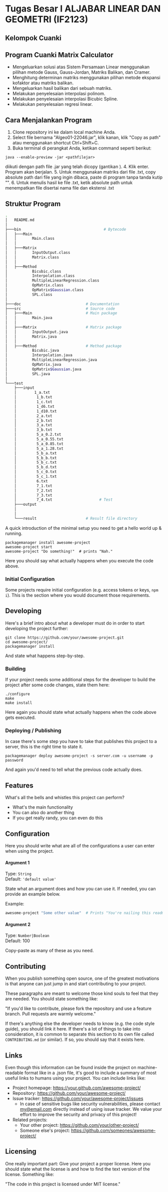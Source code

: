# Tugas Besar I ALJABAR LINEAR DAN GEOMETRI (IF2123)
## Kelompok Cuanki

## Program Cuanki Matrix Calculator
- Mengeluarkan solusi atas Sistem Persamaan Linear menggunakan pilihan metode Gauss, Gauss-Jordan, Matriks Balikan, dan Cramer.
- Menghitung determinan matriks menggunakan pilihan metode ekspansi kofaktor atau matriks balikan.
- Mengeluarkan hasil balikan dari sebuah matriks.
- Melakukan penyelesaian interpolasi polinom.
- Melakukan penyelesaian interpolasi Bicubic Spline.
- Melakukan penyelesaian regresi linear.


## Cara Menjalankan Program
1. Clone repository ini ke dalam local machine Anda.
2. Select file bernama "Algeo01-22046.jar", klik kanan, klik "Copy as path" atau menggunakan shortcut Ctrl+Shift+C.
3. Buka terminal di perangkat Anda, ketikan command seperti berikut:  
```shell
java --enable-preview -jar <pathfilejar>
```
diikuti dengan path file .jar yang telah dicopy (gantikan <pathfilejar>).
4. Klik enter. Program akan berjalan.
5. Untuk menggunakan matriks dari file .txt, copy absolute path dari file yang ingin dibaca, paste di program tanpa tanda kutip "".
6. Untuk menulis hasil ke file .txt, ketik absolute path untuk menempatkan file disertai nama file dan ekstensi .txt


## Struktur Program
```bash
.
│   README.md
│
├───bin                                     # Bytecode
│   ├───Main
│   │       Main.class
│   │
│   ├───Matrix
│   │       InputOutput.class
│   │       Matrix.class
│   │
│   ├───Method
│           Bicubic.class
│           Interpolation.class
│           MultipleLinearRegression.class
│           OpMatrix.class
│           OpMatrix$Gaussian.class
│           SPL.class
│
├───doc                             # Documentation
├───src                             # Source code
│   ├───Main                        # Main package
│   │       Main.java
│   │
│   ├───Matrix                      # Matrix package   
│   │       InputOutput.java
│   │       Matrix.java
│   │
│   ├───Method                      # Method package
│           Bicubic.java
│           Interpolation.java
│           MultipleLinearRegression.java
│           OpMatrix.java
│           OpMatrix$Gaussian.java
│           SPL.java
│
└───test   
    ├───input
    │        1_a.txt
    │         1_b.txt
    │         1_c.txt
    │         1_d6.txt
    │         1_d10.txt
    │         2_a.txt
    │         2_b.txt
    │         3_a.txt
    │         3_b.txt
    │         5_a_0.2.txt
    │         5_a_0.55.txt
    │         5_a_0.85.txt
    │         5_a_1.28.txt
    │         5_b_a.txt
    │         5_b_b.txt
    │         5_b_c.txt
    │         5_b_d.txt
    │         5_c_0.txt
    │         5_c_1.txt
    │         6.txt
    │         7_1.txt
    │         7_2.txt
    │         7_3.txt
    │         7_4.txt                     # Test
    ├───output                     
    │   
    │
    └───result                      # Result file directory
```






A quick introduction of the minimal setup you need to get a hello world up &
running.

```shell
packagemanager install awesome-project
awesome-project start
awesome-project "Do something!"  # prints "Nah."
```

Here you should say what actually happens when you execute the code above.

### Initial Configuration

Some projects require initial configuration (e.g. access tokens or keys, `npm i`).
This is the section where you would document those requirements.

## Developing

Here's a brief intro about what a developer must do in order to start developing
the project further:

```shell
git clone https://github.com/your/awesome-project.git
cd awesome-project/
packagemanager install
```

And state what happens step-by-step.

### Building

If your project needs some additional steps for the developer to build the
project after some code changes, state them here:

```shell
./configure
make
make install
```

Here again you should state what actually happens when the code above gets
executed.

### Deploying / Publishing

In case there's some step you have to take that publishes this project to a
server, this is the right time to state it.

```shell
packagemanager deploy awesome-project -s server.com -u username -p password
```

And again you'd need to tell what the previous code actually does.

## Features

What's all the bells and whistles this project can perform?
* What's the main functionality
* You can also do another thing
* If you get really randy, you can even do this

## Configuration

Here you should write what are all of the configurations a user can enter when
using the project.

#### Argument 1
Type: `String`  
Default: `'default value'`

State what an argument does and how you can use it. If needed, you can provide
an example below.

Example:
```bash
awesome-project "Some other value"  # Prints "You're nailing this readme!"
```

#### Argument 2
Type: `Number|Boolean`  
Default: 100

Copy-paste as many of these as you need.

## Contributing

When you publish something open source, one of the greatest motivations is that
anyone can just jump in and start contributing to your project.

These paragraphs are meant to welcome those kind souls to feel that they are
needed. You should state something like:

"If you'd like to contribute, please fork the repository and use a feature
branch. Pull requests are warmly welcome."

If there's anything else the developer needs to know (e.g. the code style
guide), you should link it here. If there's a lot of things to take into
consideration, it is common to separate this section to its own file called
`CONTRIBUTING.md` (or similar). If so, you should say that it exists here.

## Links

Even though this information can be found inside the project on machine-readable
format like in a .json file, it's good to include a summary of most useful
links to humans using your project. You can include links like:

- Project homepage: https://your.github.com/awesome-project/
- Repository: https://github.com/your/awesome-project/
- Issue tracker: https://github.com/your/awesome-project/issues
  - In case of sensitive bugs like security vulnerabilities, please contact
    my@email.com directly instead of using issue tracker. We value your effort
    to improve the security and privacy of this project!
- Related projects:
  - Your other project: https://github.com/your/other-project/
  - Someone else's project: https://github.com/someones/awesome-project/


## Licensing

One really important part: Give your project a proper license. Here you should
state what the license is and how to find the text version of the license.
Something like:

"The code in this project is licensed under MIT license."
